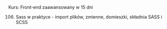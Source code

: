 Kurs: Front-end zaawansowany w 15 dni

106. Sass w praktyce - import plików, zmienne, domieszki, składnia SASS i SCSS